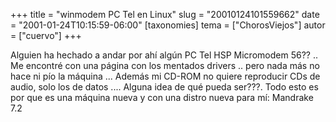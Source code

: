 +++
title = "winmodem PC Tel en Linux"
slug = "20010124101559662"
date = "2001-01-24T10:15:59-06:00"
[taxonomies]
tema = ["ChorosViejos"]
autor = ["cuervo"]
+++

Alguien ha hechado a andar por ahí algún PC Tel HSP Micromodem 56?? ..
Me encontré con una página con los mentados drivers .. pero nada más no
hace ni pío la máquina ... Además mi CD-ROM no quiere reproducir CDs de
audio, solo los de datos .... Alguna idea de qué pueda ser???. Todo esto
es por que es una máquina nueva y con una distro nueva para mí: Mandrake
7.2
